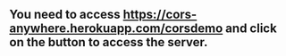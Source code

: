 ## You need to access https://cors-anywhere.herokuapp.com/corsdemo and click on the button to access the server.

